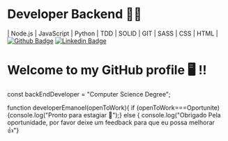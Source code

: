 # Developer Backend  👨‍💻
| Node.js | JavaScript | Python | TDD | SOLID | GIT | SASS | CSS | HTML |
[![Github Badge](https://img.shields.io/badge/-Github-000?style=flat-square&logo=Github&logoColor=white&link=https://github.com/Whoefa)](https://github.com/Whoefa)
[![Linkedin Badge](https://img.shields.io/badge/-LinkedIn-blue?style=flat-square&logo=Linkedin&logoColor=white&link=https://www.linkedin.com/in/Whoefa/)](https://www.linkedin.com/in/Whoefa/)

<h1>Welcome to my GitHub profile 🖥️ !!</h1>

const backEndDeveloper = "Computer Science Degree";

function developerEmanoel(openToWork){
  if (openToWork===Oportunite){console.log("Pronto para estagiar 🤝");}
  else { console.log("Obrigado Pela oportunidade, por favor deixe um feedback para que eu possa melhorar 👍"}
  



